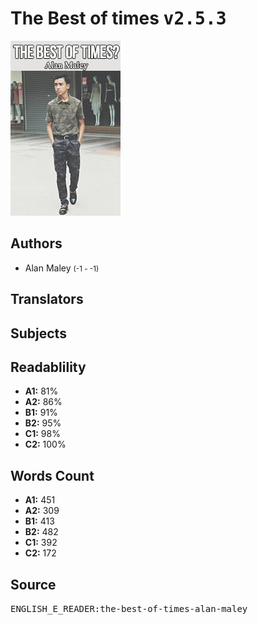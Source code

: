 # The Best of times <kbd>v2.5.3</kbd>

![](./cover.medium.jpg "")

## Authors


 - Alan Maley <small>(-1 - -1)</small>

## Translators



## Subjects



## Readablility


 - **A1:** 81%
 - **A2:** 86%
 - **B1:** 91%
 - **B2:** 95%
 - **C1:** 98%
 - **C2:** 100%

## Words Count


 - **A1:** 451
 - **A2:** 309
 - **B1:** 413
 - **B2:** 482
 - **C1:** 392
 - **C2:** 172

## Source


<kbd>ENGLISH_E_READER:the-best-of-times-alan-maley</kbd>
